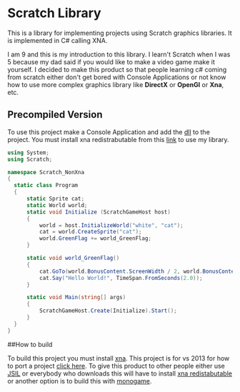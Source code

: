 # Scratch Library
This is a library for implementing projects using Scratch graphics libraries. It is implemented in C# calling XNA.

I am 9 and this is my introduction to this library.
I learn't Scratch when I was 5 because my dad said if you would like to make a video game make it yourself.
I decided to make this product so that people learning c# coming from scratch either don't get bored with Console Applications or not know how to use more complex graphics library like **DirectX** or **OpenGl** or **Xna**, etc.

## Precompiled Version

To use this project make a Console Application and add the [dll](https://www.dropbox.com/s/gwby19s6x8mv9ob/Library.dll?dl=0) to the project.
You must install xna redistrabutable from this [link](http://www.microsoft.com/en-ca/download/details.aspx?id=20914) to use my library.

  ````c#
using System;
using Scratch;

namespace Scratch_NonXna
{
    static class Program
    {
        static Sprite cat;
        static World world;
        static void Initialize (ScratchGameHost host)
        {
            world = host.InitializeWorld("white", "cat");
            cat = world.CreateSprite("cat");
            world.GreenFlag += world_GreenFlag;
        }

        static void world_GreenFlag()
        {
            cat.GoTo(world.BonusContent.ScreenWidth / 2, world.BonusContent.ScreenHeight / 2);
            cat.Say("Hello World!", TimeSpan.FromSeconds(2.0));
        }

        static void Main(string[] args)
        {
            ScratchGameHost.Create(Initialize).Start();
        }
    }
}

  ````
  ##How to build
  
  To build this project you must install [xna](https://msxna.codeplex.com/downloads/get/777889).
  This project is for vs 2013 for how to port a project [click here](http://stackoverflow.com/questions/20486230/how-to-convert-visual-studios-2013-project-to-visual-studios-2010).
  To give this product to other people either use [JSIL](http://www.jsil.org) or everybody who downloads this will have to install [xna redistabutable](http://www.microsoft.com/en-ca/download/details.aspx?id=20914) or another option is to build this with [monogame](http://www.monogame.net).